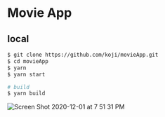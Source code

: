 # Movie App


## local
```zsh
$ git clone https://github.com/koji/movieApp.git
$ cd movieApp
$ yarn
$ yarn start

# build
$ yarn build
```


![Screen Shot 2020-12-01 at 7 51 31 PM](https://user-images.githubusercontent.com/474225/100814080-e15bac00-340e-11eb-970c-e155c7b1f0b6.png)
